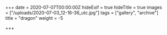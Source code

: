 +++
date = 2020-07-07T00:00:00Z
hideExif = true
hideTitle = true
images = ["/uploads/2020-07-03_12-16-36_utc.jpg"]
tags = ["gallery", "archive"]
title = "dragon"
weight = -5

+++
